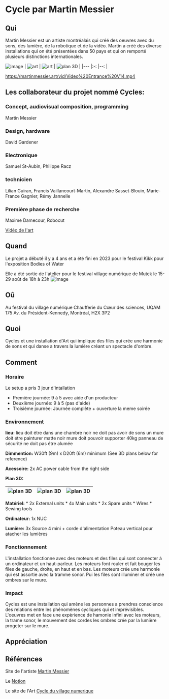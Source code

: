 # Cycle par Martin Messier

## Qui
Martin Messier est un artiste montréalais qui créé des oeuvres avec du sons, des lumière, de la robotique et de la vidéo. Martin a créé des diverse installations qui on été présentées dans 50 pays et qui on remporté plusieurs distinctions internationales. 

![image](https://github.com/user-attachments/assets/8e7e09fb-130d-4dca-928f-c257d9ac0335)
|   ![art](https://github.com/user-attachments/assets/d276ac8a-f78a-468e-9473-a16e3042749f)   |   ![art](https://github.com/user-attachments/assets/92ab3d81-fe21-4c42-9d9a-7c536e37f61a)  |   ![plan 3D](https://github.com/user-attachments/assets/9ed55b8f-378c-4851-8dc2-5f89047f0c24)  | 
|---    |:-:    |--:    |

https://martinmessier.art/vid/Video%20Entrance%20V14.mp4

## Les collaborateur du projet nommé Cycles: 

### Concept, audiovisual composition, programming
Martin Messier

### Design, hardware
David Gardener

### Electronique
Samuel St-Aubin, Philippe Racz

### technicien
Lilian Guiran, Francis Vaillancourt-Martin, Alexandre Sasset-Blouin, Marie-France Gagnier, Rémy Jannelle

### Première phase de recherche
Maxime Damecour, Robocut

[Vidéo de l'art](https://martinmessier.art/cycles.html) 

## Quand
Le projet a débuté il y a 4 ans et a été fini en 2023 pour le festival Kikk pour l'exposition Bodies of Water

Elle a été sortie de l'atelier pour le festival village numérique de Mutek
le 15-29 août de 18h à 23h
![image](https://github.com/user-attachments/assets/3f2f0827-4f88-4052-b0c2-83aade99e2e1)



## Oû

Au festival du village numérique
Chaufferie du Cœur des sciences, UQAM
175 Av. du Président-Kennedy, Montréal, H2X 3P2 

## Quoi

Cycles et une installation d'Art qui implique des files qui crée une harmonie de sons et qui danse a travers la lumière créant un spectacle d'ombre.


## Comment

### Horaire
Le setup a pris 3 jour d'intallation 
* Première journée: 9 à 5 avec aide d'un producteur
* Deuxième journée: 9 à 5 (pas d'aide)
* Troisième journée: Journée complète + ouverture la meme soirée


### Environnement
**lieu:**  lieu doit étre dans une chambre noir
        ne doit pas avoir de sons
        un mure doit étre painturer matte noir
        mure doit pouvoir supporter 40kg
        panneau de sécurité ne doit pas étre alumée 
        
**Dimmention:**  W30ft (9m) x D20ft (6m) minimum (See 3D plans below for reference) 

**Acessoire:** 2x AC power cable from the right side

**Plan 3D:** 

|   ![plan 3D](https://github.com/user-attachments/assets/af2c837f-fa4e-4950-b762-b55755ed72dc)   |   ![plan 3D](https://github.com/user-attachments/assets/83baa23e-73f5-48b7-9d7a-842374d702c2)  |   ![plan 3D](https://github.com/user-attachments/assets/1b13df78-076a-48b4-8941-58d810915ff9)  |
|---    |:-:    |--:    |

**Matériel:**
        * 2x External units
        * 4x Main units
        * 2x Spare units
        * Wires
        * Sewing tools 

**Ordinateur:**
        1x NUC

**Lumière:**
        3x Source 4 mini + corde d'alimentation
        Poteau vertical pour atacher les lumières

### Fonctionnement

L'installation fonctionne avec des moteurs et des files qui sont connecter à un ordinateur et un haut-parleur. Les moteurs font rouler et fait bouger les files de gauche, droite, en haut et en bas. Les moteurs crée une harmonie qui est assortie avec la tramme sonor. Pui les files sont illuminer et créé une ombres sur le mure.

### Impact

Cycles est une installation qui amène les personnes a prendres conscience des relations entre les phénomènes cycliques qui et imprévisibles. L'oeuvres met en face une expèrience de hamonie infini avec les moteurs, la trame sonor, le mouvement des cordes les ombres crée par la lumière progeter sur le mure. 


## Appréciation

## Références



Site de l'artiste [Martin Messier](https://martinmessier.art) 

Le [Notion](https://14lieux.notion.site/Cycles-90bb1ce7606848d2860292edbceae302) 

Le site de l'Art [Cycle du village numerique](https://village-numerique.mutek.org/fr/installations/cycles-par-martin-messier) 


